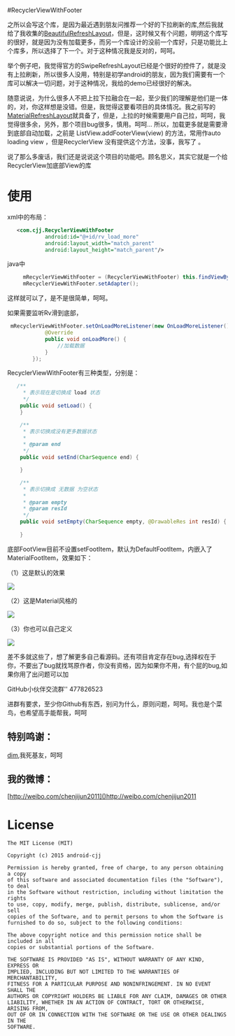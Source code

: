 #RecyclerViewWithFooter

 之所以会写这个库，是因为最近遇到朋友问推荐一个好的下拉刷新的库,然后我就给了我收集的[BeautifulRefreshLayout](https://github.com/android-cjj/BeautifulRefreshLayout)，但是，这时候又有个问题，明明这个库写的很好，就是因为没有加载更多，而另一个库设计的没前一个库好，只是功能比上个库多，所以选择了下一个。对于这种情况我是反对的，呵呵。
 
  举个例子吧，我觉得官方的SwipeRefreshLayout已经是个很好的控件了，就是没有上拉刷新，所以很多人没用，特别是初学android的朋友，因为我们需要有一个库可以解决一切问题，对于这种情况，我给的demo已经很好的解决。
 
  随意说说，为什么很多人不把上拉下拉融合在一起，至少我们的理解是他们是一体的，对，你这样想是没错。但是，我觉得这要看项目的具体情况。我之前写的[MaterialRefreshLayout](https://github.com/android-cjj/Android-MaterialRefreshLayout)就具备了，但是，上拉的时候需要用户自己拉，呵呵，我觉得很多余，另外，那个项目bug很多，慎用。呵呵... 所以，加载更多就是需要滑到底部自动加载，之前是  ListView.addFooterView(view) 的方法，常用作auto loading view ，但是RecyclerView 没有提供这个方法，没事，我写了 。
 
 说了那么多废话，我们还是说说这个项目的功能吧。顾名思义，其实它就是一个给RecyclerView加底部View的库


使用
==================
xml中的布局：
```xml
   <com.cjj.RecyclerViewWithFooter
            android:id="@+id/rv_load_more"
            android:layout_width="match_parent"
            android:layout_height="match_parent"/>
```
java中
```java
     mRecyclerViewWithFooter = (RecyclerViewWithFooter) this.findViewById(R.id.rv_load_more);
     mRecyclerViewWithFooter.setAdapter();
```
这样就可以了，是不是很简单，呵呵。

如果需要监听Rv滑到底部，
```java
 mRecyclerViewWithFooter.setOnLoadMoreListener(new OnLoadMoreListener() {
            @Override
            public void onLoadMore() {
                //加载数据
            }
        });
```
RecyclerViewWithFooter有三种类型，分别是：
```java
   /**
     * 表示现在是切换成 load 状态
     */
    public void setLoad() {
    }

    /**
     * 表示切换成没有更多数据状态
     *
     * @param end
     */
    public void setEnd(CharSequence end) {

    }

    /**
     * 表示切换成 无数据 为空状态
     *
     * @param empty
     * @param resId
     */
    public void setEmpty(CharSequence empty, @DrawableRes int resId) {
    
    }
```

底部FootView目前不设置setFootItem，默认为DefaultFootItem，内嵌入了MaterialFootItem，效果如下：

（1）这是默认的效果

![](https://github.com/android-cjj/Android-RecyclerViewWithFooter/blob/master/img/cjj2.jpg)

（2）这是Material风格的

![](https://github.com/android-cjj/Android-RecyclerViewWithFooter/blob/master/img/cjj1.jpg)

（3）你也可以自己定义

![](https://github.com/android-cjj/Android-RecyclerViewWithFooter/blob/master/img/cjj.jpg)

差不多就这些了，想了解更多自己看源码。还有项目肯定存在bug,选择权在于你，不要出了bug就找骂原作者，你没有资格，因为如果你不用，有个屁的bug,如果你用了出问题可以加

GitHub小伙伴交流群'' 477826523 

进群有要求，至少你Github有东西，别问为什么，原则问题，呵呵。我也是个菜鸟，也希望高手能帮我，呵呵

特别鸣谢：
--------------------------------
[dim](https://github.com/zzz40500),我死基友，呵呵

我的微博：
------------------------------
[http://weibo.com/chenjijun2011]()http://weibo.com/chenjijun2011

License
=======

    The MIT License (MIT)

	Copyright (c) 2015 android-cjj

	Permission is hereby granted, free of charge, to any person obtaining a copy
	of this software and associated documentation files (the "Software"), to deal
	in the Software without restriction, including without limitation the rights
	to use, copy, modify, merge, publish, distribute, sublicense, and/or sell
	copies of the Software, and to permit persons to whom the Software is
	furnished to do so, subject to the following conditions:

	The above copyright notice and this permission notice shall be included in all
	copies or substantial portions of the Software.

	THE SOFTWARE IS PROVIDED "AS IS", WITHOUT WARRANTY OF ANY KIND, EXPRESS OR
	IMPLIED, INCLUDING BUT NOT LIMITED TO THE WARRANTIES OF MERCHANTABILITY,
	FITNESS FOR A PARTICULAR PURPOSE AND NONINFRINGEMENT. IN NO EVENT SHALL THE
	AUTHORS OR COPYRIGHT HOLDERS BE LIABLE FOR ANY CLAIM, DAMAGES OR OTHER
	LIABILITY, WHETHER IN AN ACTION OF CONTRACT, TORT OR OTHERWISE, ARISING FROM,
	OUT OF OR IN CONNECTION WITH THE SOFTWARE OR THE USE OR OTHER DEALINGS IN THE
	SOFTWARE.













